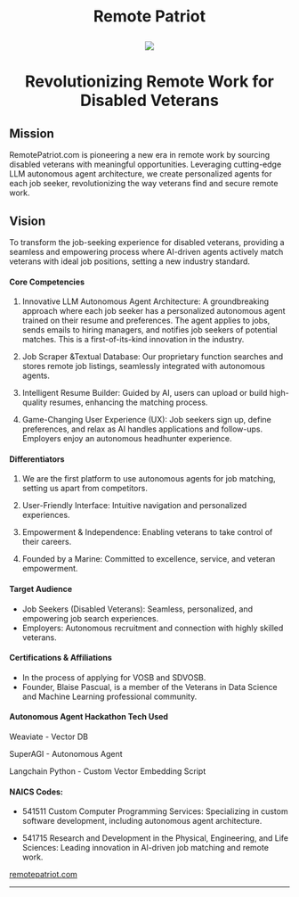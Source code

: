 # <p align="center"> Remote Patriot </p>
<p align="center">
<img src="https://e7upddqeoxq.exactdn.com/wp-content/uploads/2023/04/Remote_Patriot_Logo-removebg.png?strip=all&lossy=1&w=648&ssl=1" /> 
</p>

# <p align="center"> Revolutionizing Remote Work for Disabled Veterans </p>

## Mission
RemotePatriot.com is pioneering a new era in remote work by sourcing disabled
veterans with meaningful opportunities. Leveraging cutting-edge LLM autonomous
agent architecture, we create personalized agents for each job seeker, revolutionizing
the way veterans find and secure remote work.

## Vision
To transform the job-seeking experience for disabled veterans, providing a seamless
and empowering process where AI-driven agents actively match veterans with ideal job
positions, setting a new industry standard.

#### Core Competencies

1. Innovative LLM Autonomous Agent Architecture: A groundbreaking approach where each job seeker has a
personalized autonomous agent trained on their resume and preferences. The agent applies to jobs, sends emails
to hiring managers, and notifies job seekers of potential matches. This is a first-of-its-kind innovation in the
industry.

3. Job Scraper &Textual Database: Our proprietary function searches and stores remote job listings, seamlessly
integrated with autonomous agents.

5. Intelligent Resume Builder: Guided by AI, users can upload or build high-quality resumes, enhancing the matching
process.

7. Game-Changing User Experience (UX): Job seekers sign up, define preferences, and relax as AI handles
applications and follow-ups. Employers enjoy an autonomous headhunter experience.


#### Differentiators

1. We are the first platform to use autonomous agents for job matching, setting us apart from competitors.

2. User-Friendly Interface: Intuitive navigation and personalized experiences.

3. Empowerment & Independence: Enabling veterans to take control of their careers.

4. Founded by a Marine: Committed to excellence, service, and veteran empowerment.

#### Target Audience 

- Job Seekers (Disabled Veterans): Seamless, personalized, and empowering job search experiences.
- Employers: Autonomous recruitment and connection with highly skilled veterans.

#### Certifications & Affiliations

- In the process of applying for VOSB and SDVOSB.
- Founder, Blaise Pascual, is a member of the Veterans in Data Science and Machine Learning professional community.

#### Autonomous Agent Hackathon Tech Used

Weaviate - Vector DB

SuperAGI - Autonomous Agent

Langchain Python - Custom Vector Embedding Script


#### NAICS Codes:

* 541511 Custom Computer Programming Services: Specializing in custom software development, including autonomous agent architecture.

* 541715 Research and Development in the Physical, Engineering, and Life Sciences: Leading innovation in Al-driven job matching and remote work.

[remotepatriot.com](http://remotepatriot.com)

 


---

